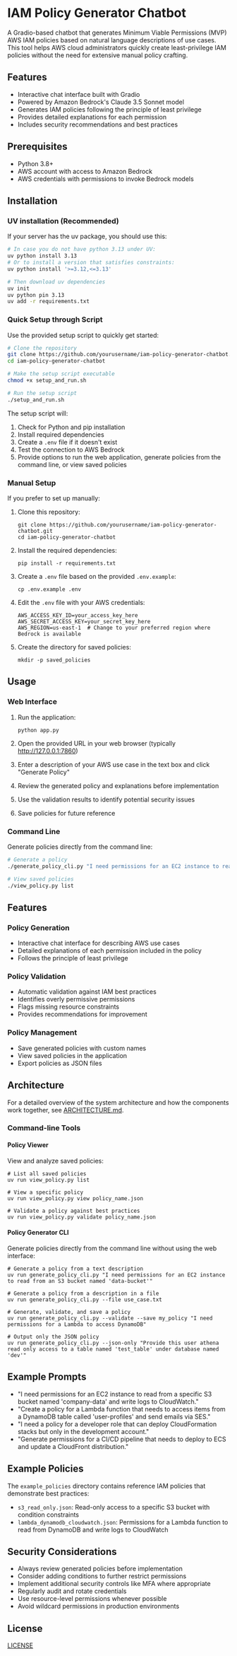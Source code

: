 # IAM Policy Generator Chatbot

A Gradio-based chatbot that generates Minimum Viable Permissions (MVP) AWS IAM policies based on natural language descriptions of use cases. This tool helps AWS cloud administrators quickly create least-privilege IAM policies without the need for extensive manual policy crafting.

## Features

- Interactive chat interface built with Gradio
- Powered by Amazon Bedrock's Claude 3.5 Sonnet model
- Generates IAM policies following the principle of least privilege
- Provides detailed explanations for each permission
- Includes security recommendations and best practices

## Prerequisites

- Python 3.8+
- AWS account with access to Amazon Bedrock
- AWS credentials with permissions to invoke Bedrock models

## Installation

### UV installation (Recommended)

If your server has the uv package, you should use this:

```bash
# In case you do not have python 3.13 under UV:
uv python install 3.13
# Or to install a version that satisfies constraints:
uv python install '>=3.12,<=3.13'

# Then download uv dependencies
uv init 
uv python pin 3.13
uv add -r requirements.txt
```


### Quick Setup through Script

Use the provided setup script to quickly get started:

```bash
# Clone the repository
git clone https://github.com/yourusername/iam-policy-generator-chatbot.git
cd iam-policy-generator-chatbot

# Make the setup script executable
chmod +x setup_and_run.sh

# Run the setup script
./setup_and_run.sh
```

The setup script will:
1. Check for Python and pip installation
2. Install required dependencies
3. Create a `.env` file if it doesn't exist
4. Test the connection to AWS Bedrock
5. Provide options to run the web application, generate policies from the command line, or view saved policies

### Manual Setup

If you prefer to set up manually:

1. Clone this repository:
   ```
   git clone https://github.com/yourusername/iam-policy-generator-chatbot.git
   cd iam-policy-generator-chatbot
   ```

2. Install the required dependencies:
   ```
   pip install -r requirements.txt
   ```

3. Create a `.env` file based on the provided `.env.example`:
   ```
   cp .env.example .env
   ```

4. Edit the `.env` file with your AWS credentials:
   ```
   AWS_ACCESS_KEY_ID=your_access_key_here
   AWS_SECRET_ACCESS_KEY=your_secret_key_here
   AWS_REGION=us-east-1  # Change to your preferred region where Bedrock is available
   ```

5. Create the directory for saved policies:
   ```
   mkdir -p saved_policies
   ```

## Usage

### Web Interface

1. Run the application:
   ```
   python app.py
   ```

2. Open the provided URL in your web browser (typically http://127.0.0.1:7860)

3. Enter a description of your AWS use case in the text box and click "Generate Policy"

4. Review the generated policy and explanations before implementation

5. Use the validation results to identify potential security issues

6. Save policies for future reference

### Command Line

Generate policies directly from the command line:

```bash
# Generate a policy
./generate_policy_cli.py "I need permissions for an EC2 instance to read from an S3 bucket"

# View saved policies
./view_policy.py list
```

## Features

### Policy Generation
- Interactive chat interface for describing AWS use cases
- Detailed explanations of each permission included in the policy
- Follows the principle of least privilege

### Policy Validation
- Automatic validation against IAM best practices
- Identifies overly permissive permissions
- Flags missing resource constraints
- Provides recommendations for improvement

### Policy Management
- Save generated policies with custom names
- View saved policies in the application
- Export policies as JSON files

## Architecture

For a detailed overview of the system architecture and how the components work together, see [ARCHITECTURE.md](ARCHITECTURE.md).

### Command-line Tools

#### Policy Viewer
View and analyze saved policies:
```
# List all saved policies
uv run view_policy.py list

# View a specific policy
uv run view_policy.py view policy_name.json

# Validate a policy against best practices
uv run view_policy.py validate policy_name.json
```

#### Policy Generator CLI
Generate policies directly from the command line without using the web interface:
```
# Generate a policy from a text description
uv run generate_policy_cli.py "I need permissions for an EC2 instance to read from an S3 bucket named 'data-bucket'"

# Generate a policy from a description in a file
uv run generate_policy_cli.py --file use_case.txt

# Generate, validate, and save a policy
uv run generate_policy_cli.py --validate --save my_policy "I need permissions for a Lambda to access DynamoDB"

# Output only the JSON policy
uv run generate_policy_cli.py --json-only "Provide this user athena read only access to a table named 'test_table' under database named 'dev'"
```

## Example Prompts

- "I need permissions for an EC2 instance to read from a specific S3 bucket named 'company-data' and write logs to CloudWatch."
- "Create a policy for a Lambda function that needs to access items from a DynamoDB table called 'user-profiles' and send emails via SES."
- "I need a policy for a developer role that can deploy CloudFormation stacks but only in the development account."
- "Generate permissions for a CI/CD pipeline that needs to deploy to ECS and update a CloudFront distribution."

## Example Policies

The `example_policies` directory contains reference IAM policies that demonstrate best practices:

- `s3_read_only.json`: Read-only access to a specific S3 bucket with condition constraints
- `lambda_dynamodb_cloudwatch.json`: Permissions for a Lambda function to read from DynamoDB and write logs to CloudWatch

## Security Considerations

- Always review generated policies before implementation
- Consider adding conditions to further restrict permissions
- Implement additional security controls like MFA where appropriate
- Regularly audit and rotate credentials
- Use resource-level permissions whenever possible
- Avoid wildcard permissions in production environments

## License
[LICENSE](LICENSE)
